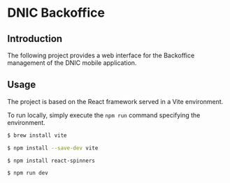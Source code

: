 # DNIC Backoffice

## Introduction

The following project provides a web interface for the Backoffice management of the DNIC mobile application.

## Usage

The project is based on the React framework served in a Vite environment.

To run locally, simply execute the `npm run` command specifying the environment.

```bash
$ brew install vite

$ npm install --save-dev vite

$ npm install react-spinners

$ npm run dev
```
